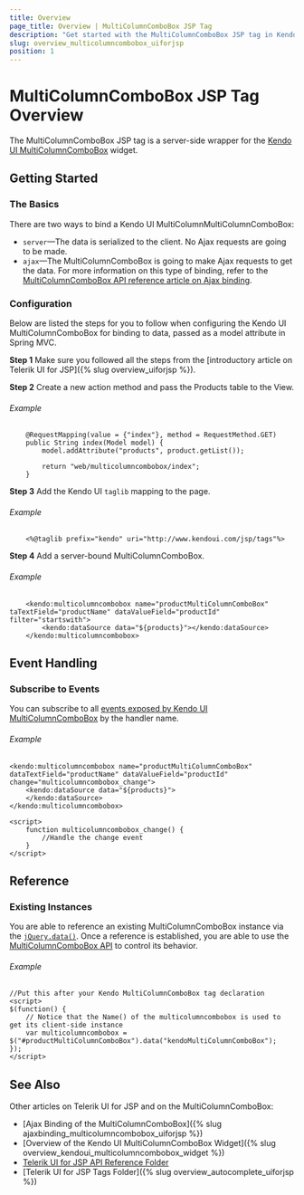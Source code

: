 ```yaml
---
title: Overview
page_title: Overview | MultiColumnComboBox JSP Tag
description: "Get started with the MultiColumnComboBox JSP tag in Kendo UI."
slug: overview_multicolumncombobox_uiforjsp
position: 1
---
```


# MultiColumnComboBox JSP Tag Overview

The MultiColumnComboBox JSP tag is a server-side wrapper for the [Kendo UI MultiColumnComboBox](/api/javascript/ui/multicolumncombobox) widget.

## Getting Started

### The Basics

There are two ways to bind a Kendo UI MultiColumnMultiColumnComboBox:

* `server`&mdash;The data is serialized to the client. No Ajax requests are going to be made.
* `ajax`&mdash;The MultiColumnComboBox is going to make Ajax requests to get the data. For more information on this type of binding, refer to the [MultiColumnComboBox API reference article on Ajax binding](/jsp/tags/multicolumncombobox/ajax-binding).

### Configuration

Below are listed the steps for you to follow when configuring the Kendo UI MultiColumnComboBox for binding to data, passed as a model attribute in Spring MVC.

**Step 1** Make sure you followed all the steps from the [introductory article on Telerik UI for JSP]({% slug overview_uiforjsp %}).

**Step 2** Create a new action method and pass the Products table to the View.

###### Example

        @RequestMapping(value = {"index"}, method = RequestMethod.GET)
        public String index(Model model) {
            model.addAttribute("products", product.getList());

            return "web/multicolumncombobox/index";
        }

**Step 3** Add the Kendo UI `taglib` mapping to the page.

###### Example

        <%@taglib prefix="kendo" uri="http://www.kendoui.com/jsp/tags"%>

**Step 4** Add a server-bound MultiColumnComboBox.

###### Example

        <kendo:multicolumncombobox name="productMultiColumnComboBox" taTextField="productName" dataValueField="productId" filter="startswith">
            <kendo:dataSource data="${products}"></kendo:dataSource>
        </kendo:multicolumncombobox>

## Event Handling

### Subscribe to Events

You can subscribe to all [events exposed by Kendo UI MultiColumnComboBox](https://docs.telerik.com/kendo-ui/api/javascript/ui/multicolumncombobox#events) by the handler name.

###### Example

    <kendo:multicolumncombobox name="productMultiColumnComboBox" dataTextField="productName" dataValueField="productId" change="multicolumncombobox_change">
        <kendo:dataSource data="${products}">
        </kendo:dataSource>
    </kendo:multicolumncombobox>

    <script>
        function multicolumncombobox_change() {
            //Handle the change event
        }
    </script>

## Reference

### Existing Instances

You are able to reference an existing MultiColumnComboBox instance via the [`jQuery.data()`](http://api.jquery.com/jQuery.data/). Once a reference is established, you are able to use the [MultiColumnComboBox API](/api/javascript/ui/multicolumncombobox#methods) to control its behavior.

###### Example

    //Put this after your Kendo MultiColumnComboBox tag declaration
    <script>
    $(function() {
        // Notice that the Name() of the multicolumncombobox is used to get its client-side instance
        var multicolumncombobox = $("#productMultiColumnComboBox").data("kendoMultiColumnComboBox");
    });
    </script>

## See Also

Other articles on Telerik UI for JSP and on the MultiColumnComboBox:

* [Ajax Binding of the MultiColumnComboBox]({% slug ajaxbinding_multicolumncombobox_uiforjsp %})
* [Overview of the Kendo UI MultiColumnComboBox Widget]({% slug overview_kendoui_multicolumncombobox_widget %})
* [Telerik UI for JSP API Reference Folder](/api/jsp/autocomplete/animation)
* [Telerik UI for JSP Tags Folder]({% slug overview_autocomplete_uiforjsp %})
